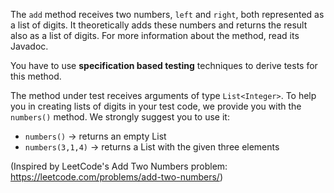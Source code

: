 <!--NO_HARDWRAPS-->

The `add` method receives two numbers, `left` and `right`, both represented as a list of digits.
It theoretically adds these numbers and returns the result also as a list of digits. 
For more information about the method, read its Javadoc.

You have to use **specification based testing** techniques to derive tests for this method.

The method under test receives arguments of type `List<Integer>`. To help you in creating lists of digits in your test code, we provide you with the `numbers()` method. We strongly suggest you to use it:

* `numbers()` -> returns an empty List<Integer>
* `numbers(3,1,4)` -> returns a List<Integer> with the given three elements

(Inspired by LeetCode's Add Two Numbers problem: https://leetcode.com/problems/add-two-numbers/)